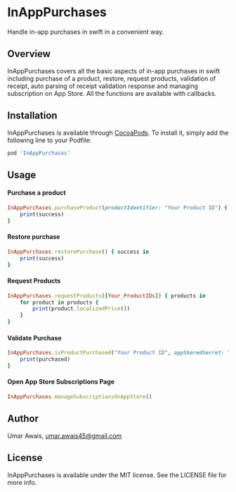 # InAppPurchases

Handle in-app purchases in swift in a convenient way.

## Overview

InAppPurchases covers all the basic aspects of in-app purchases in swift including purchase of a product, restore, request products, validation of receipt, auto parsing of receipt validation response and managing subscription on App Store. All the functions are available with callbacks.

## Installation

InAppPurchases is available through [CocoaPods](https://cocoapods.org). To install
it, simply add the following line to your Podfile:

```ruby
pod 'InAppPurchases'
```

## Usage

#### Purchase a product
```ruby
InAppPurchases.purchaseProduct(productIdentifier: "Your Product ID") { success in 
    print(success)
}
```

#### Restore purchase
```ruby
InAppPurchases.restorePurchase() { success in 
    print(success)
}
```

#### Request Products
```ruby
InAppPurchases.requestProducts([Your_ProductIDs]) { products in
    for product in products {
        print(product.localizedPrice())
    }
}
```

#### Validate Purchase 
```ruby
InAppPurchases.isProductPurchased("Your Product ID", appSharedSecret: "Your app shared secret") { purchased in 
    print(purchased)
}
```

#### Open App Store Subscriptions Page
```ruby
InAppPurchases.manageSubscriptionsOnAppStore()
```

## Author

Umar Awais, umar.awais45@gmail.com

## License

InAppPurchases is available under the MIT license. See the LICENSE file for more info.
